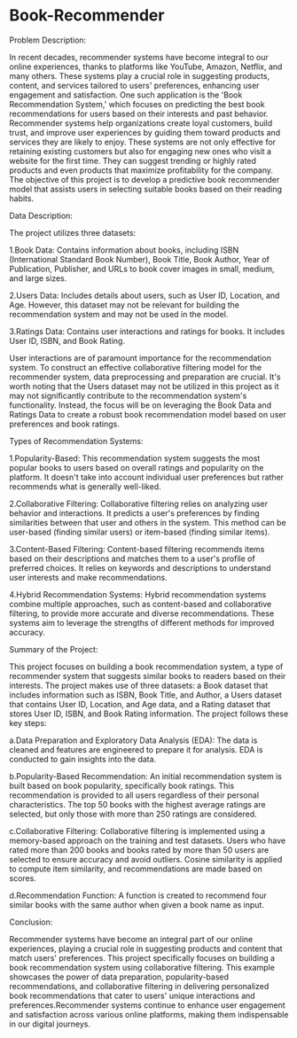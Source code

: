 # Book-Recommender

Problem Description:

In recent decades, recommender systems have become integral to our online experiences, thanks to platforms like YouTube, Amazon, Netflix, and many others. These systems play a crucial role in suggesting products, content, and services tailored to users' preferences, enhancing user engagement and satisfaction. One such application is the 'Book Recommendation System,' which focuses on predicting the best book recommendations for users based on their interests and past behavior. Recommender systems help organizations create loyal customers, build trust, and improve user experiences by guiding them toward products and services they are likely to enjoy. These systems are not only effective for retaining existing customers but also for engaging new ones who visit a website for the first time. They can suggest trending or highly rated products and even products that maximize profitability for the company. The objective of this project is to develop a predictive book recommender model that assists users in selecting suitable books based on their reading habits.

Data Description:

The project utilizes three datasets:

  1.Book Data:
    Contains information about books, including ISBN (International Standard Book Number), Book Title, Book Author, Year of Publication, Publisher, and URLs to book cover images in small, medium, and large sizes.

  2.Users Data:
    Includes details about users, such as User ID, Location, and Age. However, this dataset may not be relevant for building the recommendation system and may not be used in the model.

  3.Ratings Data:
    Contains user interactions and ratings for books. It includes User ID, ISBN, and Book Rating.

User interactions are of paramount importance for the recommendation system. To construct an effective collaborative filtering model for the recommender system, data preprocessing and preparation are crucial. It's worth noting that the Users dataset may not be utilized in this project as it may not significantly contribute to the recommendation system's functionality. Instead, the focus will be on leveraging the Book Data and Ratings Data to create a robust book recommendation model based on user preferences and book ratings.





Types of Recommendation Systems:

  1.Popularity-Based:
    This recommendation system suggests the most popular books to users based on overall ratings and popularity on the platform. It doesn't take into account individual user preferences but rather recommends what is generally well-liked.

  2.Collaborative Filtering:
    Collaborative filtering relies on analyzing user behavior and interactions. It predicts a user's preferences by finding similarities between that user and others in the system. This method can be user-based (finding similar users) or item-based (finding similar items).

  3.Content-Based Filtering:
    Content-based filtering recommends items based on their descriptions and matches them to a user's profile of preferred choices. It relies on keywords and descriptions to understand user interests and make recommendations.

  4.Hybrid Recommendation Systems:
    Hybrid recommendation systems combine multiple approaches, such as content-based and collaborative filtering, to provide more accurate and diverse recommendations. These systems aim to leverage the strengths of different methods for improved accuracy.

Summary of the Project:

This project focuses on building a book recommendation system, a type of recommender system that suggests similar books to readers based on their interests. The project makes use of three datasets: a Book dataset that includes information such as ISBN, Book Title, and Author, a Users dataset that contains User ID, Location, and Age data, and a Rating dataset that stores User ID, ISBN, and Book Rating information.
The project follows these key steps:

   a.Data Preparation and Exploratory Data Analysis (EDA): The data is cleaned and features are engineered to prepare it for analysis. EDA is conducted to gain insights into the data.

   b.Popularity-Based Recommendation: An initial recommendation system is built based on book popularity, specifically book ratings. This recommendation is provided to all users regardless of their personal characteristics.
  The top 50 books with the highest average ratings are selected, but only those with more than 250 ratings are considered.

   c.Collaborative Filtering: Collaborative filtering is implemented using a memory-based approach on the training and test datasets. Users who have rated more than 200 books and books rated by more than 50 users are selected to ensure accuracy and avoid outliers. Cosine similarity is applied to compute item similarity, and recommendations are made based on scores.

   d.Recommendation Function: A function is created to recommend four similar books with the same author when given a book name as input.

Conclusion:

Recommender systems have become an integral part of our online experiences, playing a crucial role in suggesting products and content that match users' preferences. This project specifically focuses on building a book recommendation system using collaborative filtering. This example showcases the power of data preparation, popularity-based recommendations, and collaborative filtering in delivering personalized book recommendations that cater to users' unique interactions and preferences.Recommender systems continue to enhance user engagement and satisfaction across various online platforms, making them indispensable in our digital journeys.
